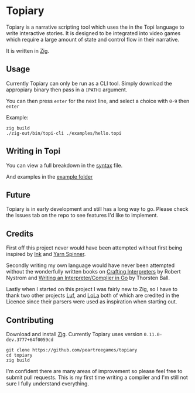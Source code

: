 # Topiary

Topiary is a narrative scripting tool which uses the in the Topi language to write interactive stories.
It is designed to be integrated into video games which require a large amount of state and control flow in their narrative.

It is written in [Zig](https://ziglang.org).

## Usage

Currently Topiary can only be run as a CLI tool.
Simply download the appropiary binary then pass in a `[PATH]` argument.

You can then press `enter` for the next line, and select a choice with `0-9` then `enter`

Example:
```
zig build
./zig-out/bin/topi-cli ./examples/hello.topi
```

## Writing in Topi

You can view a full breakdown in the [syntax](https://github.com/peartreegames/topiary/blob/main/docs/syntax.md) file.

And examples in the [example folder](https://github.com/peartreegames/topiary/tree/main/examples)

## Future

Topiary is in early development and still has a long way to go.
Please check the Issues tab on the repo to see features I'd like to implement.

## Credits

First off this project never would have been attempted without first being inspired by [Ink](https://github.com/inkle/ink) and [Yarn Spinner](https://yarnspinner.dev). 

Secondly writing my own language would have never been attempted without the wonderfully written books on [Crafting Interpreters](https://craftinginterpreters.com) by Robert Nystrom and [Writing an Interpreter/Complier in Go](https://interpreterbook.com)
by Thorsten Ball. 

Lastly when I started on this project I was fairly new to Zig, so I have to thank two other projects [Luf](https://github.com/Luukdegram/luf/tree/master), 
and [LoLa](https://github.com/MasterQ32/LoLa/tree/master) both of which are credited in the Licence since their parsers were used as inspiration when starting out.

## Contributing

Download and install [Zig](https://ziglang.org). Currently Topiary uses version `0.11.0-dev.3777+64f0059cd`

```
git clone https://github.com/peartreegames/topiary
cd topiary
zig build
```

I'm confident there are many areas of improvement so please feel free to submit pull requests.
This is my first time writing a compiler and I'm still not sure I fully understand everything.
